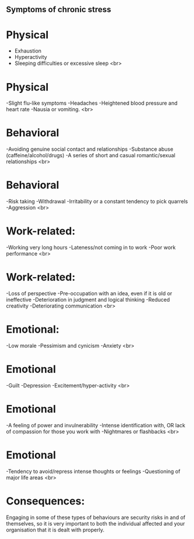 
## Symptoms of chronic stress

# Physical
- Exhaustion
- Hyperactivity
- Sleeping difficulties or excessive sleep
&lt;br&gt;
# Physical
-Slight flu-like symptoms
-Headaches
-Heightened blood pressure and heart rate
-Nausia or vomiting.
&lt;br&gt;
# Behavioral
-Avoiding genuine social contact and relationships
-Substance abuse (caffeine/alcohol/drugs)
-A series of short and casual romantic/sexual relationships
&lt;br&gt;
# Behavioral
-Risk taking
-Withdrawal
-Irritability or a constant tendency to pick quarrels
-Aggression
&lt;br&gt;
# Work-related:
-Working very long hours
-Lateness/not coming in to work
-Poor work performance
&lt;br&gt;
# Work-related:
-Loss of perspective
-Pre-occupation with an idea, even if it is old or ineffective
-Deterioration in judgment and logical thinking
-Reduced creativity
-Deteriorating communication
&lt;br&gt;
# Emotional:
-Low morale
-Pessimism and cynicism
-Anxiety
&lt;br&gt;
# Emotional
-Guilt
-Depression
-Excitement/hyper-activity
&lt;br&gt;
# Emotional
-A feeling of power and invulnerability
-Intense identification with, OR lack of compassion for those you work with
-Nightmares or flashbacks
&lt;br&gt;
# Emotional
-Tendency to avoid/repress intense thoughts or feelings
-Questioning of major life areas
&lt;br&gt;
# Consequences:
Engaging in some of these types of behaviours are security risks in and of themselves, so it is very important to both the individual affected and your organisation that it is dealt with properly.
